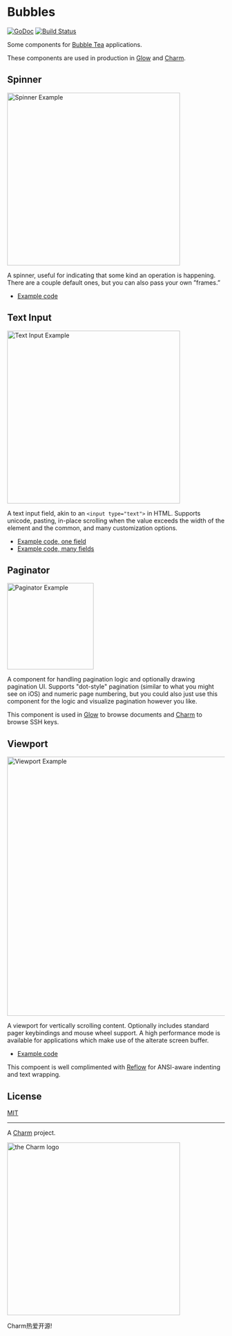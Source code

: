 Bubbles
=======

<p>
    <a href="https://pkg.go.dev/github.com/charmbracelet/bubbles?tab=doc"><img src="https://godoc.org/github.com/golang/gddo?status.svg" alt="GoDoc"></a>
    <a href="https://github.com/charmbracelet/bubbles/actions"><img src="https://github.com/charmbracelet/glow/workflows/build/badge.svg" alt="Build Status"></a>
</p>

Some components for [Bubble Tea](https://github.com/charmbracelet/bubbletea) applications.

These components are used in production in [Glow][glow] and [Charm][charm].

[glow]: https://github.com/charmbraclet/glow
[charm]: https://github.com/charmbraclet/charm


## Spinner

<img src="https://stuff.charm.sh/bubbles-examples/spinner.gif" width="400" alt="Spinner Example">

A spinner, useful for indicating that some kind an operation is happening.
There are a couple default ones, but you can also pass your own ”frames.”

* [Example code](https://github.com/charmbracelet/tea/tree/master/examples/spinner/main.go)


## Text Input

<img src="https://stuff.charm.sh/bubbles-examples/textinput.gif" width="400" alt="Text Input Example">

A text input field, akin to an `<input type="text">` in HTML. Supports unicode,
pasting, in-place scrolling when the value exceeds the width of the element and
the common, and many customization options.

* [Example code, one field](https://github.com/charmbracelet/tea/tree/master/examples/textinput/main.go)
* [Example code, many fields](https://github.com/charmbracelet/tea/tree/master/examples/textinput/main.go)


## Paginator

<img src="https://stuff.charm.sh/bubbles-examples/pagination.gif" width="200" alt="Paginator Example">

A component for handling pagination logic and optionally drawing pagination UI.
Supports "dot-style" pagination (similar to what you might see on iOS) and
numeric page numbering, but you could also just use this component for the
logic and visualize pagination however you like.

This component is used in [Glow][glow] to browse documents and [Charm][charm] to
browse SSH keys.


## Viewport

<img src="https://stuff.charm.sh/bubbles-examples/viewport.gif" width="600" alt="Viewport Example">

A viewport for vertically scrolling content. Optionally includes standard
pager keybindings and mouse wheel support. A high performance mode is available
for applications which make use of the alterate screen buffer.

* [Example code](https://github.com/charmbracelet/tea/tree/master/examples/pager/main.go)

This compoent is well complimented with [Reflow][reflow] for ANSI-aware
indenting and text wrapping.

[reflow]: https://github.com/muesli/reflow


## License

[MIT](https://github.com/charmbracelet/teaparty/raw/master/LICENSE)


***

A [Charm](https://charm.sh) project.

<img alt="the Charm logo" src="https://stuff.charm.sh/charm-badge.jpg" width="400">

Charm热爱开源!
